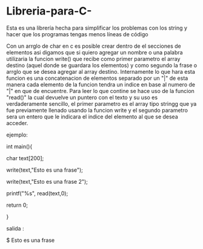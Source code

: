 # Libreria-para-C-
Esta es una librería hecha para simplificar los problemas con los string y hacer que los programas tengas menos líneas de código

Con un arrglo de char en c es posible crear dentro de el secciones de elementos asi digamos que si quiero agregar un nombre o una palabra utilizaria la funcion write() que recibe como primer parametro el array destino (aquel donde se guardara los elementos) y como segundo la frase o arrglo que se desea agregar al array destino. Internamente lo que hara esta funcion es una concatenacion de elementos separado por un "|" de esta manera cada elemento de la funcion tendra un indice en base al numero de "|" en que de encuentre. Para leer lo que contine se hace uso de la funcion "read()" la cual devuelve un puntero con el texto y su uso es verdaderamente sencillo, el primer parametro es el array tipo stringg que ya fue previamente llenado usando la funcion write y el segundo parametro sera un entero que le indicara el indice del elemento al que se desea acceder. 

ejemplo:

int main(){

  char text[200];
  
  write(text,"Esto es una frase");
  
  write(text,"Esto es una frase 2");
  

  printf("%s", read(text,0);
  
  return 0;
  
}

salida :

$ Esto es una frase 
